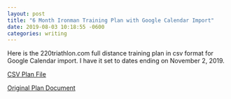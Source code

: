 ```yaml
---
layout: post
title: "6 Month Ironman Training Plan with Google Calendar Import"
date: 2019-08-03 10:18:55 -0600
categories: writing
---
```


Here is the 220triathlon.com full distance training plan in csv format for Google Calendar import. I have it set to dates ending on November 2, 2019.

[CSV Plan File](/assets/6-month-ironman-training-plan.csv)

[Original Plan Document](http://www.220triathlon.com/downloads/6monthIronmanTrainingPlan.pdf)
